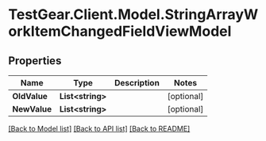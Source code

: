 # TestGear.Client.Model.StringArrayWorkItemChangedFieldViewModel

## Properties

Name | Type | Description | Notes
------------ | ------------- | ------------- | -------------
**OldValue** | **List&lt;string&gt;** |  | [optional] 
**NewValue** | **List&lt;string&gt;** |  | [optional] 

[[Back to Model list]](../README.md#documentation-for-models) [[Back to API list]](../README.md#documentation-for-api-endpoints) [[Back to README]](../README.md)

